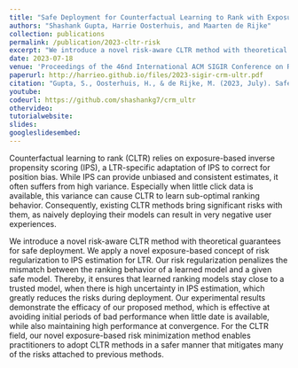 ```yaml
---
title: "Safe Deployment for Counterfactual Learning to Rank with Exposure-Based Risk Minimization"
authors: "Shashank Gupta, Harrie Oosterhuis, and Maarten de Rijke"
collection: publications
permalink: /publication/2023-cltr-risk
excerpt: "We introduce a novel risk-aware CLTR method with theoretical guarantees for safe deployment. We apply a novel exposure-based concept of risk regularization to IPS estimation for LTR. Our risk regularization penalizes the mismatch between the ranking behavior of a learned model and a given safe model. Thereby, it ensures that learned ranking models stay close to a trusted model, when there is high uncertainty in IPS estimation, which greatly reduces the risks during deployment."
date: 2023-07-18
venue: 'Proceedings of the 46nd International ACM SIGIR Conference on Research and Development in Information Retrieval (SIGIR ’23)'
paperurl: http://harrieo.github.io/files/2023-sigir-crm-ultr.pdf
citation: "Gupta, S., Oosterhuis, H., & de Rijke, M. (2023, July). Safe deployment for counterfactual learning to rank with exposure-based risk minimization. In Proceedings of the 46th International ACM SIGIR Conference on Research and Development in Information Retrieval (pp. 249-258)."
youtube: 
codeurl: https://github.com/shashankg7/crm_ultr
othervideo:
tutorialwebsite: 
slides: 
googleslidesembed: 
---
```


Counterfactual learning to rank (CLTR) relies on exposure-based inverse propensity scoring (IPS), a LTR-specific adaptation of IPS to correct for position bias. While IPS can provide unbiased and consistent estimates, it often suffers from high variance. Especially when little click data is available, this variance can cause CLTR to learn sub-optimal ranking behavior. Consequently, existing CLTR methods bring significant risks with them, as naively deploying their models can result in very negative user experiences.

We introduce a novel risk-aware CLTR method with theoretical guarantees for safe deployment. We apply a novel exposure-based concept of risk regularization to IPS estimation for LTR. Our risk regularization penalizes the mismatch between the ranking behavior of a learned model and a given safe model. Thereby, it ensures that learned ranking models stay close to a trusted model, when there is high uncertainty in IPS estimation, which greatly reduces the risks during deployment. Our experimental results demonstrate the efficacy of our proposed method, which is effective at avoiding initial periods of bad performance when little date is available, while also maintaining high performance at convergence. For the CLTR field, our novel exposure-based risk minimization method enables practitioners to adopt CLTR methods in a safer manner that mitigates many of the risks attached to previous methods.
